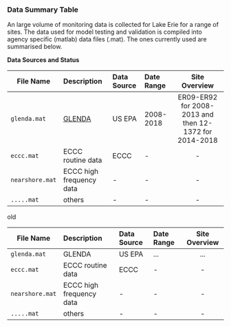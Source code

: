 
### Data Summary Table
An large volume of monitoring data is collected for Lake Erie for a range of sites. The data used for model testing and validation is compiled into agency specific (matlab) data files (.mat). The ones currently used are summarised below.


**Data Sources and Status**


| File Name | Description | Data Source | Date Range | Site Overview |
| ---------------- |:----------|:-----------|:-----------|:-----------:|
| `glenda.mat` | [GLENDA](https://cdx.epa.gov) | US EPA | 2008-2018 | ER09-ER92 for 2008-2013 and then 12-1372 for 2014-2018 |
| `eccc.mat` | ECCC routine data | ECCC |- |- |
| `nearshore.mat` | ECCC high frequency data | - |- |- |
| `.....mat` | others | - |- |- |


old




| File Name | Description | Data Source | Date Range | Site Overview |
| ---------------- |:----------|:-----------|:-----------|:-----------:|
| `glenda.mat` | GLENDA | US EPA | ... | ... |
| `eccc.mat` | ECCC routine data | ECCC |- |- |
| `nearshore.mat` | ECCC high frequency data | - |- |- |
| `.....mat` | others | - |- |- |
